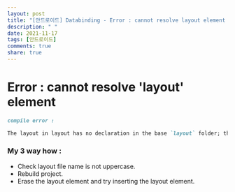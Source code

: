 ```yaml
---
layout: post
title: "[안드로이드] Databinding - Error : cannot resolve layout element "
description: " "
date: 2021-11-17
tags: [안드로이드]
comments: true
share: true
---
```


# Error : cannot resolve 'layout' element 

`````markdown
compile error :

The layout in layout has no declaration in the base `layout` folder; this can lead to crashes when the resource is queried in a configuration that does not match this qualifier.
`````

### My 3 way how : 

+ Check layout file name is not uppercase.
+ Rebuild project.
+ Erase the layout element and try inserting the layout element.  

